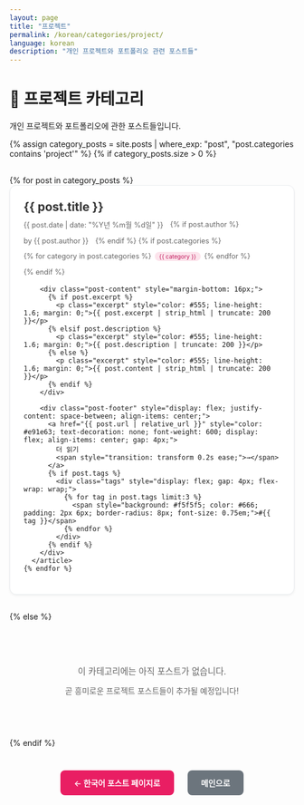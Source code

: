 ```yaml
---
layout: page
title: "프로젝트"
permalink: /korean/categories/project/
language: korean
description: "개인 프로젝트와 포트폴리오 관련 포스트들"
---
```


# 🚀 프로젝트 카테고리

개인 프로젝트와 포트폴리오에 관한 포스트들입니다.

<div class="category-posts">
{% assign category_posts = site.posts | where_exp: "post", "post.categories contains 'project'" %}
{% if category_posts.size > 0 %}
  <div class="posts-list" style="margin: 30px 0;">
    {% for post in category_posts %}
      <article class="post-card" style="border: 1px solid #e9ecef; border-radius: 12px; padding: 24px; margin-bottom: 20px; background: white; box-shadow: 0 2px 4px rgba(0,0,0,0.05); transition: all 0.3s ease; cursor: pointer;" onclick="window.location.href='{{ post.url | relative_url }}'">
        <div class="post-header" style="margin-bottom: 16px;">
          <h2 style="margin: 0 0 8px 0; color: #333; font-size: 1.5em; line-height: 1.3;">
            <a href="{{ post.url | relative_url }}" style="text-decoration: none; color: inherit;">{{ post.title }}</a>
          </h2>
          <div class="post-meta" style="color: #666; font-size: 0.9em; display: flex; flex-wrap: wrap; align-items: center; gap: 12px;">
            <time datetime="{{ post.date | date_to_xmlschema }}">{{ post.date | date: "%Y년 %m월 %d일" }}</time>
            {% if post.author %}
              <span>by {{ post.author }}</span>
            {% endif %}
            {% if post.categories %}
              <div class="categories" style="display: flex; gap: 6px;">
                {% for category in post.categories %}
                  <span class="category-tag" style="background: #fce4ec; color: #c2185b; padding: 2px 8px; border-radius: 12px; font-size: 0.8em;">{{ category }}</span>
                {% endfor %}
              </div>
            {% endif %}
          </div>
        </div>
        
        <div class="post-content" style="margin-bottom: 16px;">
          {% if post.excerpt %}
            <p class="excerpt" style="color: #555; line-height: 1.6; margin: 0;">{{ post.excerpt | strip_html | truncate: 200 }}</p>
          {% elsif post.description %}
            <p class="excerpt" style="color: #555; line-height: 1.6; margin: 0;">{{ post.description | truncate: 200 }}</p>
          {% else %}
            <p class="excerpt" style="color: #555; line-height: 1.6; margin: 0;">{{ post.content | strip_html | truncate: 200 }}</p>
          {% endif %}
        </div>
        
        <div class="post-footer" style="display: flex; justify-content: space-between; align-items: center;">
          <a href="{{ post.url | relative_url }}" style="color: #e91e63; text-decoration: none; font-weight: 600; display: flex; align-items: center; gap: 4px;">
            더 읽기 
            <span style="transition: transform 0.2s ease;">→</span>
          </a>
          {% if post.tags %}
            <div class="tags" style="display: flex; gap: 4px; flex-wrap: wrap;">
              {% for tag in post.tags limit:3 %}
                <span style="background: #f5f5f5; color: #666; padding: 2px 6px; border-radius: 8px; font-size: 0.75em;">#{{ tag }}</span>
              {% endfor %}
            </div>
          {% endif %}
        </div>
      </article>
    {% endfor %}
  </div>
{% else %}
  <div style="text-align: center; padding: 60px 20px; color: #666;">
    <p style="font-size: 1.1em; margin-bottom: 10px;">이 카테고리에는 아직 포스트가 없습니다.</p>
    <p>곧 흥미로운 프로젝트 포스트들이 추가될 예정입니다!</p>
  </div>
{% endif %}
</div>

<div class="navigation-links" style="text-align: center; margin: 40px 0;">
  <a href="{{ '/korean/' | relative_url }}" class="btn" style="display: inline-block; padding: 12px 24px; background: #e91e63; color: white; text-decoration: none; border-radius: 8px; margin: 0 10px; font-weight: 600;">← 한국어 포스트 페이지로</a>
  <a href="{{ '/' | relative_url }}" class="btn" style="display: inline-block; padding: 12px 24px; background: #6c757d; color: white; text-decoration: none; border-radius: 8px; margin: 0 10px; font-weight: 600;">메인으로</a>
</div>

<style>
.post-card:hover {
  box-shadow: 0 8px 25px rgba(0,0,0,0.1);
  transform: translateY(-2px);
}

.post-card:hover .post-footer a span {
  transform: translateX(4px);
}

@media (max-width: 768px) {
  .post-card {
    padding: 16px !important;
    margin-bottom: 16px !important;
  }
  
  .post-header h2 {
    font-size: 1.3em !important;
  }
  
  .post-meta {
    flex-direction: column !important;
    align-items: flex-start !important;
    gap: 8px !important;
  }
}
</style>